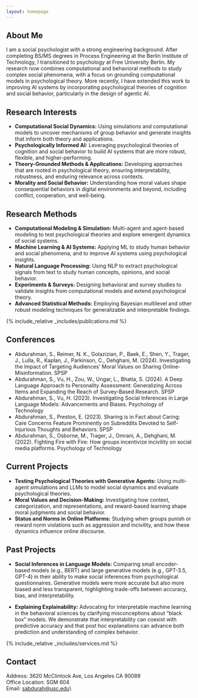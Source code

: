 ```yaml
---
layout: homepage
---
```


## About Me 
I am a social psychologist with a strong engineering background. 
After completing BS/MS degrees in Process Engineering at the Berlin Institute of Technology, I transitioned to psychology at Free University Berlin. 
My research now combines computational and behavioral methods to study complex social phenomena, with a focus on grounding computational models in psychological theory. 
More recently, I have extended this work to improving AI systems by incorporating psychological theories of cognition and social behavior, particularly in the design of agentic AI.  

## Research Interests

- **Computational Social Dynamics:** Using simulations and computational models to uncover mechanisms of group behavior and generate insights that inform both theory and applications.  
- **Psychologically Informed AI:** Leveraging psychological theories of cognition and social behavior to build AI systems that are more robust, flexible, and higher-performing.  
- **Theory-Grounded Methods & Applications:** Developing approaches that are rooted in psychological theory, ensuring interpretability, robustness, and enduring relevance across contexts.  
- **Morality and Social Behavior:** Understanding how moral values shape consequential behaviors in digital environments and beyond, including conflict, cooperation, and well-being.  

## Research Methods

- **Computational Modeling & Simulation:** Multi-agent and agent-based modeling to test psychological theories and explore emergent dynamics of social systems.
- **Machine Learning & AI Systems:** Applying ML to study human behavior and social phenomena, and to improve AI systems using psychological insights.  
- **Natural Language Processing:** Using NLP to extract psychological signals from text to study human concepts, opinions, and social behavior.  
- **Experiments & Surveys:** Designing behavioral and survey studies to validate insights from computational models and extend psychological theory.
- **Advanced Statistical Methods:** Employing Bayesian multilevel and other robust modeling techniques for generalizable and interpretable findings.

<!-- ## News -->
<!--  -->
<!-- - **[October. 2025]** Coming soon. -->


{% include_relative _includes/publications.md %} 

## Conferences 
- Abdurahman, S., Reimer, N. K., Golazizian, P., Baek, E., Shen, Y., Trager, J., Lulla, R., Kaplan, J., Parkinson, C., Dehghani, M. (2024). Investigating the Impact of Targeting Audiences' Moral Values on Sharing Online-Misinformation. SPSP
- Abdurahman, S., Vu, H., Zou, W., Ungar, L., Bhatia, S. (2024). A Deep Language Approach to Personality Assessment: Generalizing Across Items and Expanding the Reach of Survey-Based Research. SPSP
- Abdurahman, S., Vu, H. (2023). Investigating Social Inferences in Large Language Models: Advancements and Biases. Psychology of Technology
- Abdurahman, S., Preston, E. (2023). Sharing is in Fact about Caring: Care Concerns Feature Prominently on Subreddits Devoted to Self-Injurious Thoughts and Behaviors. SPSP
- Abdurahman, S., Osborne, M., Trager, J., Omrani, A., Dehghani, M. (2022). Fighting Fire with Fire: How groups incentivize incivility on social media platforms. Psychology of Technology

## Current Projects 
- **Testing Psychological Theories with Generative Agents:** Using multi-agent simulations and LLMs to model social dynamics and evaluate psychological theories.  
- **Moral Values and Decision-Making:** Investigating how context, categorization, and representations, and reward-based learning shape moral judgments and social behavior.  
- **Status and Norms in Online Platforms:** Studying when groups punish or reward norm violations such as aggression and incivility, and how these dynamics influence online discourse.  

## Past Projects

- **Social Inferences in Language Models:** Comparing small encoder-based models (e.g., BERT) and large generative models (e.g., GPT-3.5, GPT-4) in their ability to make social inferences from psychological questionnaires. Generative models were more accurate but also more biased and less transparent, highlighting trade-offs between accuracy, bias, and interpretability.  

- **Explaining Explainability:** Advocating for interpretable machine learning in the behavioral sciences by clarifying misconceptions about “black box” models. We demonstrate that interpretability can coexist with predictive accuracy and that post hoc explanations can advance both prediction and understanding of complex behavior.  

{% include_relative _includes/services.md %}

## Contact 
Address: 3620 McClintock Ave, Los Angeles CA 90089\
Office Location: SGM 604\
Email: sabdurah@usc.edu\
<!-- Phone: (XXX) XXX-XXXX --> 


